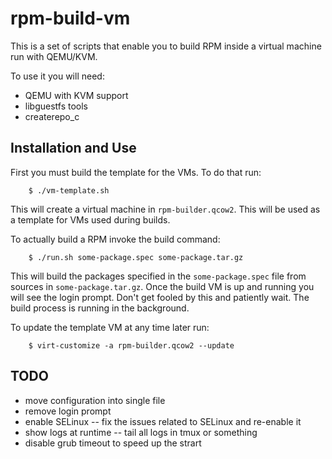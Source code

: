 # rpm-build-vm

This is a set of scripts that enable you to build RPM inside a virtual machine
run with QEMU/KVM.

To use it you will need:

* QEMU with KVM support
* libguestfs tools
* createrepo_c


## Installation and Use

First you must build the template for the VMs. To do that run:

        $ ./vm-template.sh

This will create a virtual machine in `rpm-builder.qcow2`. This will be used as
a template for VMs used during builds.

To actually build a RPM invoke the build command:

        $ ./run.sh some-package.spec some-package.tar.gz

This will build the packages specified in the `some-package.spec` file from
sources in `some-package.tar.gz`. Once the build VM is up and running you will
see the login prompt. Don't get fooled by this and patiently wait. The build
process is running in the background.

To update the template VM at any time later run:

        $ virt-customize -a rpm-builder.qcow2 --update


## TODO

* move configuration into single file
* remove login prompt
* enable SELinux -- fix the issues related to SELinux and re-enable it
* show logs at runtime -- tail all logs in tmux or something
* disable grub timeout to speed up the strart
